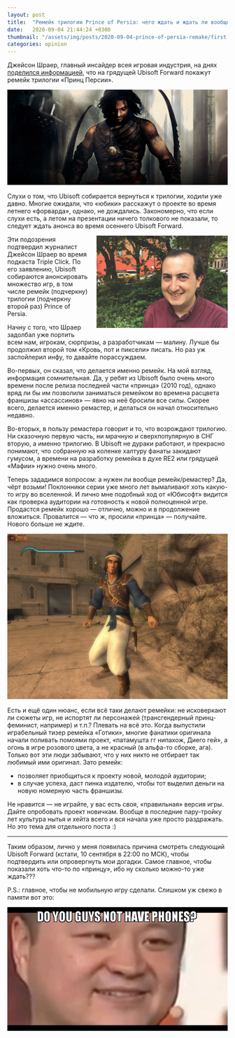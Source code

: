 ```yaml
---
layout: post
title:  "Ремейк трилогии Prince of Persia: чего ждать и ждать ли вообще?"
date:   2020-09-04 21:44:24 +0300
thumbnail: "/assets/img/posts/2020-09-04-prince-of-persia-remake/first.jpg"
categories: opinion
---
```


Джейсон Шраер, главный инсайдер всея игровая индустрия, на днях 
<a href="https://maximumfun.org/episodes/triple-click/summer-news-roundup/" target="_blank" rel="nofollow">поделился информацией</a>,
что на грядущей Ubisoft Forward покажут ремейк
трилогии «Принц Персии».

![](/assets/img/posts/2020-09-04-prince-of-persia-remake/first.jpg)

Слухи о том, что Ubisoft собирается вернуться к трилогии, ходили уже давно. Многие
ожидали, что «юбики» расскажут о проекте во время летнего «форварда», однако, не
дождались. Закономерно, что если слухи есть, а летом на презентации ничего толкового не
показали, то следует ждать анонса во время осеннего Ubisoft Forward.

<div style="float: right; margin: 0 0 10px 20px; max-width: 300px"><img src="/assets/img/posts/2020-09-04-prince-of-persia-remake/jason.jpg" alt="Джейсон Шраер"/></div>

Эти подозрения подтвердил журналист Джейсон Шраер во время подкаста Triple Click.
По его заявлению, Ubisoft собираются анонсировать множество игр, в том числе ремейк
(подчеркну) трилогии (подчеркну второй раз) Prince of Persia.

Начну с того, что Шраер задолбал уже портить всем нам, игрокам, сюрпризы, а
разработчикам — малину. Лучше бы продолжил второй том «Кровь, пот и пиксели»
писать. Но раз уж заспойлерил инфу, то давайте порассуждаем.

Во-первых, он сказал, что делается именно ремейк. На мой взгляд, информация сомнительная. Да, у ребят
из Ubisoft было очень много времени после релиза последней части «принца» (2010 год),
однако вряд ли бы им позволили заниматься ремейком во времена расцвета
франшизы «ассассинов» — явно на неё бросили все силы. Скорее всего, делается именно
ремастер, и делаться он начал относительно недавно.

Во-вторых, в пользу ремастера говорит и то, что возрождают трилогию. Ни сказочную
первую часть, ни мрачную и сверхпопулярную в СНГ вторую, а именно трилогию. В Ubisoft
не дураки работают, и прекрасно понимают, что собранную на коленке халтуру фанаты
закидают гумусом, а времени на разработку ремейка в духе RE2 или грядущей «Мафии» нужно
очень много.

Теперь зададимся вопросом: а нужен ли вообще ремейк/ремастер? Да, чёрт возьми! 
Поклонники серии уже много лет вымаливают хоть какую-то игру во вселенной. И лично мне
подобный ход от «Юбисофт» видится как проверка аудитории на готовность к новой
полноценной игре. Продастся ремейк хорошо — отлично, можно и в продолжение вложиться. Провалится —
что ж, просили «принца» — получайте. Нового больше не ждите.

![](/assets/img/posts/2020-09-04-prince-of-persia-remake/prince-first.jpg)

Есть и ещё один нюанс, если всё таки делают ремейки: не исковеркают ли сюжеты игр,
не испортят ли персонажей (трансгендерный принц-феминист, например) и т.п.? Плевать на всё это.
Когда выпустили играбельный тизер ремейка «Готики», многие
фанатики оригинала начали поливать помоями проект, «патамушта гг нипахож, Диего гей», а
огонь в игре розового цвета, а не красный (в альфа-то сборке, ага). Только вот эти
люди забывают, что у них никто не отбирает так любимый ими оригинал. Зато ремейк:

-   позволяет приобщиться к проекту новой, молодой аудитории;
-   в случае успеха, даст пинка издателю, чтобы тот выделил деньги на новую номерную часть
франшизы.

Не нравится — не играйте, у вас есть своя, «правильная» версия игры.
Дайте опробовать проект новичкам. Вообще в последние пару-тройку лет культура нытья
и хейта всего и вся начала уже просто раздражать. Но это тема для отдельного поста :) 
 
 ---
 
Таким образом, лично у меня появилась причина смотреть следующий Ubisoft Forward
 (кстати, 10 сентября в 22:00 по МСК), чтобы подтвердить или опровергнуть мои догадки.
 Самое главное, чтобы показали хоть что-то по «принцу», ибо ну сколько
 можно-то уже ждать???
 
 P.S.: главное, чтобы не мобильную игру сделали. Слишком уж свежо в памяти вот это:
 
 ![](/assets/img/posts/2020-09-04-prince-of-persia-remake/do-you-guys.jpg)